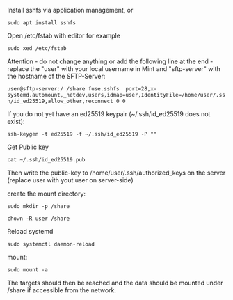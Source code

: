 Install sshfs via application management, or

`sudo apt install sshfs`

Open /etc/fstab with editor for example

`sudo xed /etc/fstab`

Attention - do not change anything or add the following line at the end - replace the "user" with your local username in Mint and "sftp-server" with the hostname of the SFTP-Server:

`user@sftp-server:/ /share fuse.sshfs  port=28,x-systemd.automount,_netdev,users,idmap=user,IdentityFile=/home/user/.ssh/id_ed25519,allow_other,reconnect 0 0`

If you do not yet have an ed25519 keypair (~/.ssh/id\_ed25519 does not exist):

`ssh-keygen -t ed25519 -f ~/.ssh/id_ed25519 -P ""`

Get Public key

`cat ~/.ssh/id_ed25519.pub`

Then write the public-key to /home/user/.ssh/authorized_keys on the server (replace user with yout user on server-side)

create the mount directory:

`sudo mkdir -p /share`

`chown -R user /share`

Reload systemd

`sudo systemctl daemon-reload`

mount:

`sudo mount -a`

The targets should then be reached and the data should be mounted under /share if accessible from the network.
